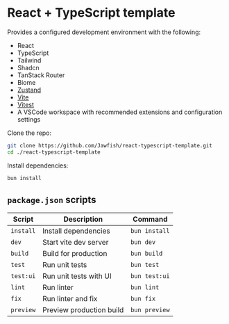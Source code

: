 # React + TypeScript template

Provides a configured development environment with the following:

- React
- TypeScript
- Tailwind
- Shadcn
- TanStack Router
- Biome
- [Zustand](https://github.com/pmndrs/zustand)
- [Vite](https://vitejs.dev/guide/why.html)
- [Vitest](https://vitest.dev/guide/why.html)
- A VSCode workspace with recommended extensions and configuration settings

Clone the repo:

```bash
git clone https://github.com/Jawfish/react-typescript-template.git
cd ./react-typescript-template
```

Install dependencies:

```bash
bun install
```

## `package.json` scripts

| Script     | Description              | Command            |
| ---------- | ------------------------ | ------------------ |
| `install`  | Install dependencies     | `bun install`      |
| `dev`      | Start vite dev server    | `bun dev`          |
| `build`    | Build for production     | `bun build`        |
| `test`     | Run unit tests           | `bun test`         |
| `test:ui`  | Run unit tests with UI   | `bun test:ui`      |
| `lint`     | Run linter               | `bun lint`         |
| `fix`      | Run linter and fix       | `bun fix`          |
| `preview`  | Preview production build | `bun preview`      |

